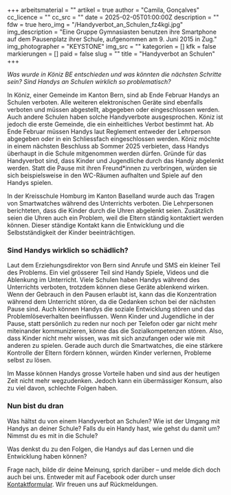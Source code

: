 +++
arbeitsmaterial = ""
artikel = true
author = "Camila, Gonçalves"
cc_licence = ""
cc_src = ""
date = 2025-02-05T01:00:00Z
description = ""
fdw = true
hero_img = "/Handyverbot_an_Schulen_fz4kgi.jpg"
img_description = "Eine Gruppe Gymnasiasten benutzen ihre Smartphone auf dem Pausenplatz ihrer Schule, aufgenommen am 9. Juni 2015 in Zug."
img_photographer = "KEYSTONE"
img_src = ""
kategorien = []
kfk = false
markierungen = []
paid = false
slug = ""
title = "Handyverbot an Schulen"
+++

_Was wurde in Köniz BE entschieden und was könnten die nächsten Schritte sein? Sind Handys an Schulen wirklich so problematisch?_

In Köniz, einer Gemeinde im Kanton Bern, sind ab Ende Februar Handys an Schulen verboten. Alle weiteren elektronischen Geräte sind ebenfalls verboten und müssen abgestellt, abgegeben oder eingeschlossen werden. Auch andere Schulen haben solche Handyverbote ausgesprochen. Köniz ist jedoch die erste Gemeinde, die ein einheitliches Verbot bestimmt hat. Ab Ende Februar müssen Handys laut Reglement entweder der Lehrperson abgegeben oder in ein Schliessfach eingeschlossen werden. Köniz möchte in einem nächsten Beschluss ab Sommer 2025 verbieten, dass Handys überhaupt in die Schule mitgenommen werden dürfen. Gründe für das Handyverbot sind, dass Kinder und Jugendliche durch das Handy abgelenkt werden. Statt die Pause mit ihren Freund*innen zu verbringen, würden sie sich beispielsweise in den WC-Räumen aufhalten und Spiele auf den Handys spielen. 

In der Kreisschule Homburg im Kanton Baselland wurde auch das Tragen von Smartwatches während des Unterrichts verboten. Die Lehrpersonen berichteten, dass die Kinder durch die Uhren abgelenkt seien. Zusätzlich seien die Uhren auch ein Problem, weil die Eltern ständig kontaktiert werden können. Dieser ständige Kontakt kann die Entwicklung und die Selbstständigkeit der Kinder beeinträchtigen. 

### Sind Handys wirklich so schädlich?

Laut dem Erziehungsdirektor von Bern sind Anrufe und SMS ein kleiner Teil des Problems. Ein viel grösserer Teil sind Handy Spiele, Videos und die Ablenkung im Unterricht. Viele Schulen haben Handys während des Unterrichts verboten, trotzdem können diese Geräte ablenkend wirken. Wenn der Gebrauch in den Pausen erlaubt ist, kann das die Konzentration während dem Unterricht stören, da die Gedanken schon bei der nächsten Pause sind. Auch können Handys die soziale Entwicklung stören und das Problemlöseverhalten beeinflussen. Wenn Kinder und Jugendliche in der Pause, statt persönlich zu reden nur noch per Telefon oder gar nicht mehr miteinander kommunizieren, könne das die Sozialkompetenzen stören. Also, dass Kinder nicht mehr wissen, was mit sich anzufangen oder wie mit anderen zu spielen. Gerade auch durch die Smartwatches, die eine stärkere Kontrolle der Eltern fördern können, würden Kinder verlernen, Probleme selbst zu lösen. 

Im Masse können Handys grosse Vorteile haben und sind aus der heutigen Zeit nicht mehr wegzudenken. Jedoch kann ein übermässiger Konsum, also zu viel davon, schlechte Folgen haben. 

### Nun bist du dran

Was hältst du von einem Handyverbot an Schulen? Wie ist der Umgang mit Handys an deiner Schule?
Falls du ein Handy hast, wie gehst du damit um? Nimmst du es mit in die Schule?

Was denkst du zu den Folgen, die Handys auf das Lernen und die Entwicklung haben können?

Frage nach, bilde dir deine Meinung, sprich darüber – und melde dich doch auch bei uns. Entweder mit auf Facebook oder durch unser [Kontaktformular](https://www.chinderzytig.ch/kontakt/). Wir freuen uns auf Rückmeldungen.